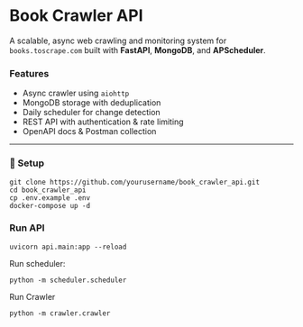 # Book Crawler API

A scalable, async web crawling and monitoring system for `books.toscrape.com` built with **FastAPI**, **MongoDB**, and **APScheduler**.

### Features
- Async crawler using `aiohttp`  
- MongoDB storage with deduplication  
- Daily scheduler for change detection  
- REST API with authentication & rate limiting  
- OpenAPI docs & Postman collection

---

### 🚀 Setup

```
git clone https://github.com/yourusername/book_crawler_api.git
cd book_crawler_api
cp .env.example .env
docker-compose up -d
```
### Run API
```
uvicorn api.main:app --reload
```
Run scheduler:
```
python -m scheduler.scheduler
```
Run Crawler
```aiignore
python -m crawler.crawler
```

[//]: # (Example API Endpoints)

[//]: # (```)

[//]: # (GET /books?category=Travel&min_price=20)

[//]: # ()
[//]: # (GET /books/{book_id})

[//]: # ()
[//]: # (GET /changes)

[//]: # (```)